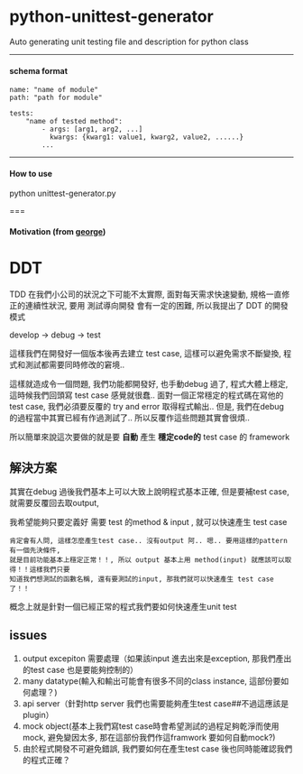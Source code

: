 # python-unittest-generator
Auto generating unit testing file and description for python class

******

#### schema format

```
name: "name of module"
path: "path for module"

tests:
    "name of tested method":
        - args: [arg1, arg2, ...]
          kwargs: {kwarg1: value1, kwarg2, value2, ......}
        ...
```


******

#### How to use

python unittest-generator.py

===


#### Motivation (from [george](https://github.com/georgefs))

DDT
===

TDD 在我們小公司的狀況之下可能不太實際, 面對每天需求快速變動, 規格一直修正的連續性狀況, 要用 測試導向開發 會有一定的困難, 所以我提出了 DDT 的開發模式

develop -> debug -> test

這樣我們在開發好一個版本後再去建立 test case, 這樣可以避免需求不斷變換, 程式和測試都需要同時修改的窘境..  

這樣就造成令一個問題, 我們功能都開發好, 也手動debug 過了, 程式大體上穩定, 這時候我們回頭寫 test case 感覺就很蠢..  面對一個正常穩定的程式碼在寫他的 test case, 我們必須要反覆的 try and error 取得程式輸出.. 但是, 我們在debug 的過程當中其實已經有作過測試了.. 所以反覆作這些問題其實會很煩..

所以簡單來說這次要做的就是要 **自動** 產生 **穩定code的** test case 的 framework

解決方案
---

其實在debug 過後我們基本上可以大致上說明程式基本正確, 但是要補test case, 就需要反覆回去取output, 

我希望能夠只要定義好 需要 test 的method & input , 就可以快速產生 test case

	肯定會有人問, 這樣怎麼產生test case.. 沒有output 阿.. 嗯.. 要用這樣的pattern 有一個先決條件, 
	就是目前功能基本上穩定正常！！, 所以 output 基本上用 method(input) 就應該可以取得！！這樣我們只要
	知道我們想測試的函數名稱, 還有要測試的input, 那我們就可以快速產生 test case 了！！

概念上就是針對一個已經正常的程式我們要如何快速產生unit test

issues
---

1. output excepiton 需要處理（如果該input 進去出來是exception, 那我們產出的test case 也是要能夠控制的） 
2. many datatype(輸入和輸出可能會有很多不同的class instance, 這部份要如何處理？)
3. api server（針對http server 我們也需要能夠產生test case##不過這應該是plugin）
4. mock object(基本上我們寫test case時會希望測試的過程足夠乾淨而使用mock, 避免變因太多, 那在這部份我們作這framwork 要如何自動mock?)
5. 由於程式開發不可避免錯誤, 我們要如何在產生test case 後也同時能確認我們的程式正確？




